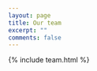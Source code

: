 ```yaml
---
layout: page
title: Our team
excerpt: ""
comments: false
---
```

<body>
{% include team.html %}
</body>

